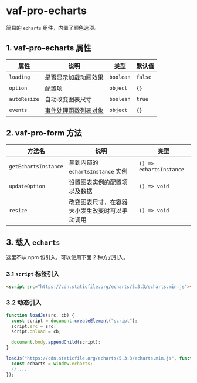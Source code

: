 # vaf-pro-echarts

简易的 `echarts` 组件，内置了颜色选项。

## 1. vaf-pro-echarts 属性

| 属性         | 说明                                                                  | 类型      | 默认值  |
| ------------ | --------------------------------------------------------------------- | --------- | ------- |
| `loading`    | 是否显示加载动画效果                                                  | `boolean` | `false` |
| `option`     | [配置项](https://echarts.apache.org/zh/option.html)                   | `object`  | `{}`    |
| `autoResize` | 自动改变图表尺寸                                                      | `boolean` | `true`  |
| `events`     | [事件处理函数列表对象](https://echarts.apache.org/zh/api.html#events) | `object`  | `{}`    |

## 2. vaf-pro-form 方法

| 方法名               | 说明                                           | 类型                    |
| -------------------- | ---------------------------------------------- | ----------------------- |
| `getEchartsInstance` | 拿到内部的 `echartsInstance` 实例              | `() => echartsInstance` |
| `updateOption`       | 设置图表实例的配置项以及数据                   | `() => void`            |
| `resize`             | 改变图表尺寸，在容器大小发生改变时可以手动调用 | `() => void`            |

## 3. 载入 `echarts`

这里不从 npm 包引入，可以使用下面 2 种方式引入。

### 3.1 `script` 标签引入

```html
<script src="https://cdn.staticfile.org/echarts/5.3.3/echarts.min.js"></script>
```

### 3.2 动态引入

```javascript
function loadJs(src, cb) {
  const script = document.createElement("script");
  script.src = src;
  script.onload = cb;

  document.body.appendChild(script);
}

loadJs("https://cdn.staticfile.org/echarts/5.3.3/echarts.min.js", function () {
  const echarts = window.echarts;
  // ...
});
```

